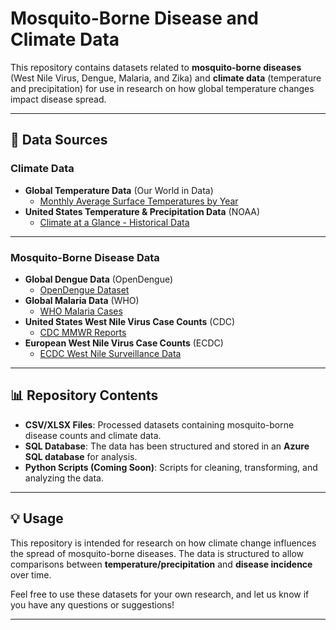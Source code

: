 # **Mosquito-Borne Disease and Climate Data**  

This repository contains datasets related to **mosquito-borne diseases** (West Nile Virus, Dengue, Malaria, and Zika) and **climate data** (temperature and precipitation) for use in research on how global temperature changes impact disease spread.  

---

## **📂 Data Sources**  

### **Climate Data**  
- **Global Temperature Data** (Our World in Data)  
  - [Monthly Average Surface Temperatures by Year](https://ourworldindata.org/grapher/monthly-average-surface-temperatures-by-year?tab=table)  
- **United States Temperature & Precipitation Data** (NOAA)  
  - [Climate at a Glance - Historical Data](https://www.ncei.noaa.gov/access/monitoring/climate-at-a-glance/statewide/time-series)  

---

### **Mosquito-Borne Disease Data**  
- **Global Dengue Data** (OpenDengue)  
  - [OpenDengue Dataset](https://opendengue.org/data.html)  
- **Global Malaria Data** (WHO)  
  - [WHO Malaria Cases](https://www.who.int/data/gho/data/indicators/indicator-details/GHO/total-number-of-malaria-cases-presumed-confirmed-cases)  
- **United States West Nile Virus Case Counts** (CDC)  
  - [CDC MMWR Reports](https://www.cdc.gov/mmwr/)  
- **European West Nile Virus Case Counts** (ECDC)  
  - [ECDC West Nile Surveillance Data](https://www.ecdc.europa.eu/en/west-nile-fever/surveillance-and-disease-data/historical)  

---

## **📊 Repository Contents**  
- **CSV/XLSX Files**: Processed datasets containing mosquito-borne disease counts and climate data.  
- **SQL Database**: The data has been structured and stored in an **Azure SQL database** for analysis.  
- **Python Scripts (Coming Soon)**: Scripts for cleaning, transforming, and analyzing the data.  

---

## **💡 Usage**  
This repository is intended for research on how climate change influences the spread of mosquito-borne diseases. The data is structured to allow comparisons between **temperature/precipitation** and **disease incidence** over time.  

Feel free to use these datasets for your own research, and let us know if you have any questions or suggestions!  

---

